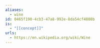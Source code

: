```yaml
---
aliases:
  - wine
id: 0465f190-4cb3-47a8-992e-8da54cf4808b
is:
  - "[[concept]]"
urls:
  - https://en.wikipedia.org/wiki/Wine
---
```


